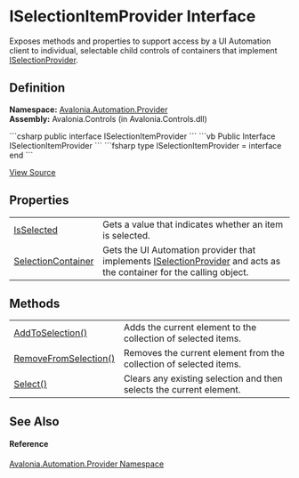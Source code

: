 # ISelectionItemProvider Interface


Exposes methods and properties to support access by a UI Automation client to individual, selectable child controls of containers that implement <a href="T_Avalonia_Automation_Provider_ISelectionProvider">ISelectionProvider</a>.



## Definition
**Namespace:** <a href="N_Avalonia_Automation_Provider">Avalonia.Automation.Provider</a>  
**Assembly:** Avalonia.Controls (in Avalonia.Controls.dll)

<Tabs groupId="api-code-preview">
<TabItem value="csharp" label="C#">
```csharp
public interface ISelectionItemProvider
```
</TabItem>
<TabItem value="vb" label="VB">
```vb
Public Interface ISelectionItemProvider
```
</TabItem>
<TabItem value="fsharp" label="F#">
```fsharp
type ISelectionItemProvider = interface end
```
</TabItem>
</Tabs>



<a href="https://github.com/AvaloniaUI/Avalonia/tree/master/src/Windows/Avalonia.Win32/Interop/Automation/ISelectionItemProvider.cs" title="View the source code">View Source</a>



## Properties
<table>
<tr>
<td><a href="P_Avalonia_Automation_Provider_ISelectionItemProvider_IsSelected">IsSelected</a></td>
<td>Gets a value that indicates whether an item is selected.</td>
</tr>
<tr>
<td><a href="P_Avalonia_Automation_Provider_ISelectionItemProvider_SelectionContainer">SelectionContainer</a></td>
<td>Gets the UI Automation provider that implements <a href="T_Avalonia_Automation_Provider_ISelectionProvider">ISelectionProvider</a> and acts as the container for the calling object.</td>
</tr>
</table>

## Methods
<table>
<tr>
<td><a href="M_Avalonia_Automation_Provider_ISelectionItemProvider_AddToSelection">AddToSelection()</a></td>
<td>Adds the current element to the collection of selected items.</td>
</tr>
<tr>
<td><a href="M_Avalonia_Automation_Provider_ISelectionItemProvider_RemoveFromSelection">RemoveFromSelection()</a></td>
<td>Removes the current element from the collection of selected items.</td>
</tr>
<tr>
<td><a href="M_Avalonia_Automation_Provider_ISelectionItemProvider_Select">Select()</a></td>
<td>Clears any existing selection and then selects the current element.</td>
</tr>
</table>

## See Also


#### Reference
<a href="N_Avalonia_Automation_Provider">Avalonia.Automation.Provider Namespace</a>  

